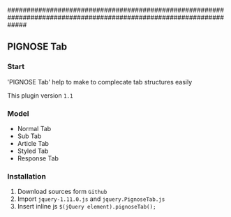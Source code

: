 #####################################################################################################################
## PIGNOSE Tab
### Start
'PIGNOSE Tab' help to make to complecate tab structures easily

This plugin version ```1.1```

### Model
+ Normal Tab
+ Sub Tab
+ Article Tab
+ Styled Tab
+ Response Tab

### Installation
1. Download sources form ```Github```
2. Import ```jquery-1.11.0.js``` and ```jquery.PignoseTab.js```
3. Insert inline js ```$(jQuery element).pignoseTab();```
